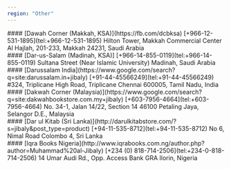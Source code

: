 ```yaml
---
region: "Other"
---
```


<div class="col-12 col-sm-6 col-md-4" markdown="1">
#### [Dawah Corner (Makkah, KSA)](https://fb.com/dcbksa)
[+966-12-531-1895](tel:+966-12-531-1895)  
Hilton Tower, Makkah Commercial Center  
Al Hajlah, 201-233, Makkah 24231, Saudi Arabia
</div>

<div class="col-12 col-sm-6 col-md-4" markdown="1">
#### [Dar-us-Salam (Madinah, KSA)]
[+966-14-855-0119](tel:+966-14-855-0119)  
Sultana Street (Near Islamic University)  
Madinah, Saudi Arabia
</div>

<div class="col-12 col-sm-6 col-md-4" markdown="1">
#### [Darussalam India](https://www.google.com/search?q=site:darussalam.in+jibaly)
[+91-44-45566249](tel:+91-44-45566249)  
#324, Triplicane High Road, Triplicane  
Chennai 600005, Tamil Nadu, India
</div>

<div class="col-12 col-sm-6 col-md-4" markdown="1">
#### [Dakwah Corner (Malaysia)](https://www.google.com/search?q=site:dakwahbookstore.com.my+jibaly)
[+603-7956-4664](tel:+603-7956-4664)  
No. 34-1, Jalan 14/22, Section 14  
46100 Petaling Jaya, Selangor D.E., Malaysia
</div>

<div class="col-12 col-sm-6 col-md-4" markdown="1">
#### [Dar ul Kitab (Sri Lanka)](http://darulkitabstore.com/?s=jibaly&post_type=product)
[+94-11-535-8712](tel:+94-11-535-8712)  
No 6, Nimal Road  
Colombo 4, Sri Lanka
</div>

<div class="col-12 col-sm-6 col-md-4" markdown="1">
#### [Iqra Books Nigeria](http://www.iqrabooks.com.ng/author.php?author=Muhammad%20al-Jibaly)
[+234 (0) 818-714-2506](tel:+234-0-818-714-2506)  
14 Umar Audi Rd., Opp. Access Bank  
GRA Ilorin, Nigeria
</div>
